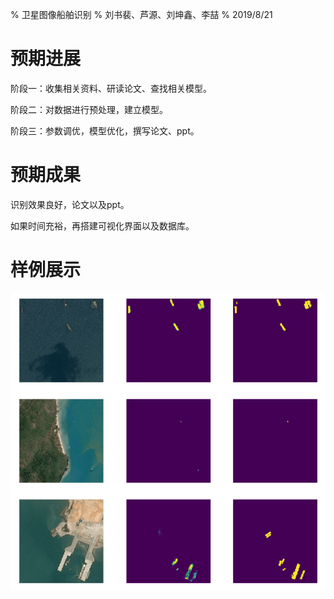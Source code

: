 % 卫星图像船舶识别
% 刘书裴、芦源、刘坤鑫、李喆
% 2019/8/21

# 预期进展

阶段一：收集相关资料、研读论文、查找相关模型。

阶段二：对数据进行预处理，建立模型。

阶段三：参数调优，模型优化，撰写论文、ppt。

# 预期成果

识别效果良好，论文以及ppt。

如果时间充裕，再搭建可视化界面以及数据库。

# 样例展示

![](pic/1.png)
